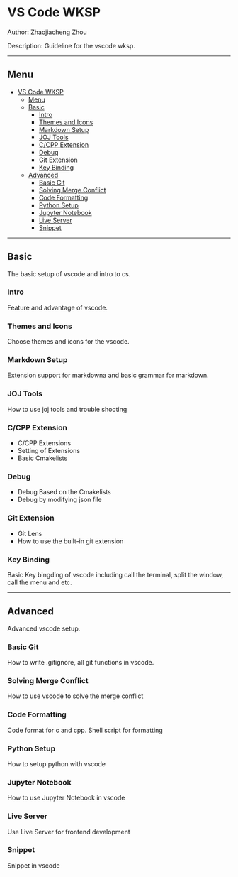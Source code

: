 # VS Code WKSP

Author: Zhaojiacheng Zhou

Description: Guideline for the vscode wksp.

---

## Menu

- [VS Code WKSP](#vs-code-wksp)
  - [Menu](#menu)
  - [Basic](#basic)
    - [Intro](#intro)
    - [Themes and Icons](#themes-and-icons)
    - [Markdown Setup](#markdown-setup)
    - [JOJ Tools](#joj-tools)
    - [C/CPP Extension](#ccpp-extension)
    - [Debug](#debug)
    - [Git Extension](#git-extension)
    - [Key Binding](#key-binding)
  - [Advanced](#advanced)
    - [Basic Git](#basic-git)
    - [Solving Merge Conflict](#solving-merge-conflict)
    - [Code Formatting](#code-formatting)
    - [Python Setup](#python-setup)
    - [Jupyter Notebook](#jupyter-notebook)
    - [Live Server](#live-server)
    - [Snippet](#snippet)

---

## Basic

The basic setup of vscode and intro to cs.

### Intro

Feature and advantage of vscode.

### Themes and Icons

Choose themes and icons for the vscode.

### Markdown Setup

Extension support for markdowna and basic grammar for markdown.

### JOJ Tools

How to use joj tools and trouble shooting

### C/CPP Extension

- C/CPP Extensions
- Setting of Extensions
- Basic Cmakelists

### Debug

- Debug Based on the Cmakelists
- Debug by modifying json file

### Git Extension

- Git Lens
- How to use the built-in git extension

### Key Binding

Basic Key bingding of vscode including call the terminal, split the window, call the menu and etc.

---

## Advanced

Advanced vscode setup.

### Basic Git

How to write .gitignore, all git functions in vscode.

### Solving Merge Conflict

How to use vscode to solve the merge conflict

### Code Formatting

Code format for c and cpp. Shell script for formatting

### Python Setup

How to setup python with vscode

### Jupyter Notebook

How to use Jupyter Notebook in vscode

### Live Server

Use Live Server for frontend development

### Snippet

Snippet in vscode
